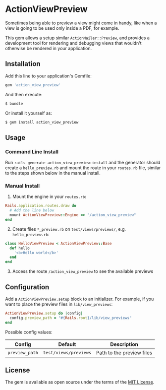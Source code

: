# ActionViewPreview
Sometimes being able to preview a view might come in handy, like when a view is going to be used only inside a PDF, for example.

This gem allows a setup similar `ActionMailer::Preview`, and provides a development tool for rendering and debugging views that wouldn't otherwise be rendered in your application.

## Installation
Add this line to your application's Gemfile:

```ruby
gem 'action_view_preview'
```

And then execute:
```bash
$ bundle
```

Or install it yourself as:
```bash
$ gem install action_view_preview
```

## Usage
### Command Line Install

Run `rails generate action_view_preview:install` and the generator should create a `hello_preview.rb` and mount the route in your `routes.rb` file, similar to the steps shown below in the manual install.

### Manual Install
1. Mount the engine in your `routes.rb`:

```ruby
Rails.application.routes.draw do
  # Add the line below
  mount ActionViewPreview::Engine => "/action_view_preview"
end
```

2. Create files `*_preview.rb` on `test/views/previews/`, e.g. `hello_preview.rb`:

```ruby
class HelloViewPreview < ActionViewPreview::Base
  def hello
    '<b>Hello world</b>'
  end
end
```

3. Access the route `/action_view_preview` to see the available previews

## Configuration

Add a `ActionViewPreview.setup` block to an initializer. For example, if you want to place the preview files in `lib/view_previews`:

```ruby
ActionViewPreview.setup do |config|
  config.preview_path = "#{Rails.root}/lib/view_previews"
end
```

Possible config values:

| Config | Default | Description |
| - | - | - |
| `preview_path` | `test/views/previews` | Path to the preview files |

## License
The gem is available as open source under the terms of the [MIT License](https://opensource.org/licenses/MIT).
